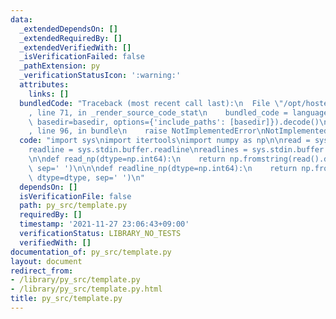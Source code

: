 ```yaml
---
data:
  _extendedDependsOn: []
  _extendedRequiredBy: []
  _extendedVerifiedWith: []
  _isVerificationFailed: false
  _pathExtension: py
  _verificationStatusIcon: ':warning:'
  attributes:
    links: []
  bundledCode: "Traceback (most recent call last):\n  File \"/opt/hostedtoolcache/Python/3.10.0/x64/lib/python3.10/site-packages/onlinejudge_verify/documentation/build.py\"\
    , line 71, in _render_source_code_stat\n    bundled_code = language.bundle(stat.path,\
    \ basedir=basedir, options={'include_paths': [basedir]}).decode()\n  File \"/opt/hostedtoolcache/Python/3.10.0/x64/lib/python3.10/site-packages/onlinejudge_verify/languages/python.py\"\
    , line 96, in bundle\n    raise NotImplementedError\nNotImplementedError\n"
  code: "import sys\nimport itertools\nimport numpy as np\n\nread = sys.stdin.buffer.read\n\
    readline = sys.stdin.buffer.readline\nreadlines = sys.stdin.buffer.readlines\n\
    \n\ndef read_np(dtype=np.int64):\n    return np.fromstring(read().decode(), dtype=dtype,\
    \ sep=' ')\n\n\ndef readline_np(dtype=np.int64):\n    return np.fromstring(readline().decode(),\
    \ dtype=dtype, sep=' ')\n"
  dependsOn: []
  isVerificationFile: false
  path: py_src/template.py
  requiredBy: []
  timestamp: '2021-11-27 23:06:43+09:00'
  verificationStatus: LIBRARY_NO_TESTS
  verifiedWith: []
documentation_of: py_src/template.py
layout: document
redirect_from:
- /library/py_src/template.py
- /library/py_src/template.py.html
title: py_src/template.py
---
```

